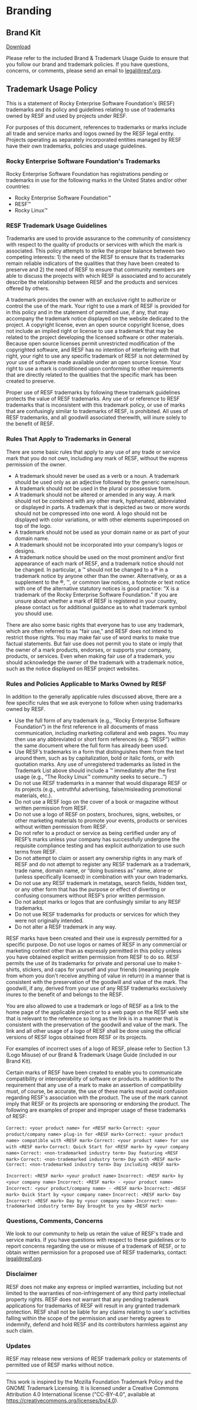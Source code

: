 # Branding

## Brand Kit
[Download](https://github.com/rocky-linux/brand-assets/archive/refs/heads/main.zip)

Please refer to the included Brand & Trademark Usage Guide to ensure that you follow our brand and trademark policies. If you have questions, concerns, or comments, please send an email to legal@resf.org.

## Trademark Usage Policy
This is a statement of Rocky Enterprise Software Foundation's (RESF) trademarks and its policy and guidelines relating to use of trademarks owned by RESF and used by projects under RESF.

For purposes of this document, references to trademarks or marks include all trade and service marks and logos owned by the RESF legal entity. Projects operating as separately incorporated entities managed by RESF have their own trademarks, policies and usage guidelines.

### Rocky Enterprise Software Foundation's Trademarks
Rocky Enterprise Software Foundation has registrations pending or trademarks in use for the following marks in the United States and/or other countries:

- Rocky Enterprise Software Foundation&trade;
- RESF&trade;
- Rocky Linux&trade;

### RESF Trademark Usage Guidelines
Trademarks are used to provide assurance to the community of consistency with respect to the quality of products or services with which the mark is associated. This policy attempts to strike the proper balance between two competing interests: 1) the need of the RESF to ensure that its trademarks remain reliable indicators of the qualities that they have been created to preserve and 2) the need of RESF to ensure that community members are able to discuss the projects with which RESF is associated and to accurately describe the relationship between RESF and the products and services offered by others.

A trademark provides the owner with an exclusive right to authorize or control the use of the mark. Your right to use a mark of RESF is provided for in this policy and in the statement of permitted use, if any, that may accompany the trademark notice displayed on the website dedicated to the project. A copyright license, even an open source copyright license, does not include an implied right or license to use a trademark that may be related to the project developing the licensed software or other materials. Because open source licenses permit unrestricted modification of the copyrighted software, and RESF has no intention of interfering with that right, your right to use any specific trademark of RESF is not determined by your use of software made available under an open source license. Your right to use a mark is conditioned upon conforming to other requirements that are directly related to the qualities that the specific mark has been created to preserve.

Proper use of RESF trademarks by following these trademark guidelines protects the value of RESF trademarks. Any use of or reference to RESF trademarks that is inconsistent with this trademark policy, or use of marks that are confusingly similar to trademarks of RESF, is prohibited. All uses of RESF trademarks, and all goodwill associated therewith, will inure solely to the benefit of RESF.

### Rules That Apply to Trademarks in General
There are some basic rules that apply to any use of any trade or service mark that you do not own, including any mark of RESF, without the express permission of the owner.

- A trademark should never be used as a verb or a noun. A trademark should be used only as an adjective followed by the generic name/noun.
- A trademark should not be used in the plural or possessive form.
- A trademark should not be altered or amended in any way. A mark should not be combined with any other mark, hyphenated, abbreviated or displayed in parts. A trademark that is depicted as two or more words should not be compressed into one word. A logo should not be displayed with color variations, or with other elements superimposed on top of the logo.
- A trademark should not be used as your domain name or as part of your domain name.
- A trademark should not be incorporated into your company’s logos or designs.
- A trademark notice should be used on the most prominent and/or first appearance of each mark of RESF, and a trademark notice should not be changed. In particular, a ™ should not be changed to a ® in a trademark notice by anyone other than the owner. Alternatively, or as a supplement to the ®, ™, or common law notices, a footnote or text notice with one of the alternative statutory notices is good practice: “X is a trademark of the Rocky Enterprise Software Foundation.” If you are unsure about whether a mark of RESF is registered in your country, please contact us for additional guidance as to what trademark symbol you should use.

There are also some basic rights that everyone has to use any trademark, which are often referred to as "fair use," and RESF does not intend to restrict those rights. You may make fair use of word marks to make true factual statements. But fair use does not permit you to state or imply that the owner of a mark products, endorses, or supports your company, products, or services. Even when making fair use of a trademark, you should acknowledge the owner of the trademark with a trademark notice, such as the notice displayed on RESF project websites.

### Rules and Policies Applicable to Marks Owned by RESF
In addition to the generally applicable rules discussed above, there are a few specific rules that we ask everyone to follow when using trademarks owned by RESF.

- Use the full form of any trademark (e.g., “Rocky Enterprise Software Foundation”) in the first reference in all documents of mass communication, including marketing collateral and web pages. You may then use any abbreviated or short form references (e.g. “RESF”) within the same document where the full form has already been used.
- Use RESF’s trademarks in a form that distinguishes them from the text around them, such as by capitalization, bold or italic fonts, or with quotation marks. Any use of unregistered trademarks as listed in the Trademark List above should include a ™ immediately after the first usage (e.g., “The Rocky Linux™ community seeks to secure…”)
- Do not use RESF trademarks in a manner that would disparage RESF or its projects (e.g., untruthful advertising, false/misleading promotional materials, etc.).
- Do not use a RESF logo on the cover of a book or magazine without written permission from RESF.
- Do not use a logo of RESF on posters, brochures, signs, websites, or other marketing materials to promote your events, products or services without written permission from RESF.
- Do not refer to a product or service as being certified under any of RESF’s marks unless your company has successfully undergone the requisite compliance testing and has explicit authorization to use such terms from RESF.
- Do not attempt to claim or assert any ownership rights in any mark of RESF and do not attempt to register any RESF trademark as a trademark, trade name, domain name, or “doing business as” name, alone or (unless specifically licensed) in combination with your own trademarks.
- Do not use any RESF trademark in metatags, search fields, hidden text, or any other form that has the purpose or effect of diverting or confusing consumers without RESF’s prior written permission.
- Do not adopt marks or logos that are confusingly similar to any RESF trademarks.
- Do not use RESF trademarks for products or services for which they were not originally intended.
- Do not alter a RESF trademark in any way.

RESF marks have been created and their use is expressly permitted for a specific purpose. Do not use logos or names of RESF in any commercial or marketing context other than as expressly permitted in this policy unless you have obtained explicit written permission from RESF to do so. RESF permits the use of its trademarks for private and personal use to make t-shirts, stickers, and caps for yourself and your friends (meaning people from whom you don't receive anything of value in return) in a manner that is consistent with the preservation of the goodwill and value of the mark. The goodwill, if any, derived from your use of any RESF trademarks exclusively inures to the benefit of and belongs to the RESF.

You are also allowed to use a trademark or logo of RESF as a link to the home page of the applicable project or to a web page on the RESF web site that is relevant to the reference so long as the link is in a manner that is consistent with the preservation of the goodwill and value of the mark. The link and all other usage of a logo of RESF shall be done using the official versions of RESF logos obtained from RESF or its projects.

For examples of incorrect uses of a logo of RESF, please refer to Section 1.3 (Logo Misuse) of our Brand & Trademark Usage Guide (included in our Brand Kit).

Certain marks of RESF have been created to enable you to communicate compatibility or interoperability of software or products. In addition to the requirement that any use of a mark to make an assertion of compatibility must, of course, be accurate, the use of these marks must avoid confusion regarding RESF's association with the product. The use of the mark cannot imply that RESF or its projects are sponsoring or endorsing the product. The following are examples of proper and improper usage of these trademarks of RESF:

`Correct: <your product name> for <RESF mark>`
`Correct: <your product/company name> plug-in for <RESF mark>`
`Correct: <your product name> compatible with <RESF mark>`
`Correct: <your product name> for use with <RESF mark>`
`Correct: Quick Start for <RESF mark> by <your company name>`
`Correct: <non-trademarked industry term> Day featuring <RESF mark>`
`Correct: <non-trademarked industry term> Day with <RESF mark>`
`Correct: <non-trademarked industry term> Day including <RESF mark>`

`Incorrect: <RESF mark> <your product name>`
`Incorrect: <RESF mark> by <your company name>`
`Incorrect: <RESF mark> - <your product name>`
`Incorrect: <your product/company name> - <RESF mark>`
`Incorrect: <RESF mark> Quick Start by <your company name>`
`Incorrect: <RESF mark> Day`
`Incorrect: <RESF mark> Day by <your company name>`
`Incorrect: <non-trademarked industry term> Day brought to you by <RESF mark>`

### Questions, Comments, Concerns
We look to our community to help us retain the value of RESF's trade and service marks. If you have questions with respect to these guidelines or to report concerns regarding the use or misuse of a trademark of RESF, or to obtain written permission for a proposed use of RESF trademarks, contact: legal@resf.org.

### Disclaimer
RESF does not make any express or implied warranties, including but not limited to the warranties of non-infringement of any third party intellectual property rights. RESF does not warrant that any pending trademark applications for trademarks of RESF will result in any granted trademark protection. RESF shall not be liable for any claims relating to user's activities falling within the scope of the permission and user hereby agrees to indemnify, defend and hold RESF and its contributors harmless against any such claim.

### Updates
RESF may release new versions of RESF trademark policy or statements of permitted use of RESF marks without notice.

---

This work is inspired by the Mozilla Foundation Trademark Policy and the GNOME Trademark Licensing. It is licensed under a Creative Commons Attribution 4.0 International license ("CC-BY-4.0", available at https://creativecommons.org/licenses/by/4.0).
